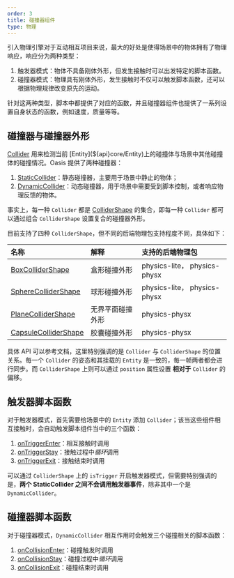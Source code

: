```yaml
---
order: 3
title: 碰撞器组件 
type: 物理
---
```


引入物理引擎对于互动相互项目来说，最大的好处是使得场景中的物体拥有了物理响应，响应分为两种类型：

1. 触发器模式：物体不具备刚体外形，但发生接触时可以出发特定的脚本函数。
2. 碰撞器模式：物理具有刚体外形，发生接触时不仅可以触发脚本函数，还可以根据物理规律改变原先的运动。

针对这两种类型，脚本中都提供了对应的函数，并且碰撞器组件也提供了一系列设置自身状态的函数，例如速度，质量等等。

## 碰撞器与碰撞器外形

[Collider](${api}core/Collider) 用来检测当前 [Entity](${api}core/Entity)上的碰撞体与场景中其他碰撞体的碰撞情况。Oasis 提供了两种碰撞器：

1. [StaticCollider](${api}core/StaticCollider)：静态碰撞器，主要用于场景中静止的物体；
2. [DynamicCollider](${api}core/DynamicCollider)：动态碰撞器，用于场景中需要受到脚本控制，或者响应物理反馈的物体。

事实上，每一种 `Collider` 都是 [ColliderShape](${api}core/ColliderShape) 的集合，即每一种 `Collider` 都可以通过组合 `ColliderShape` 设置复合的碰撞器外形。

目前支持了四种 `ColliderShape`，但不同的后端物理包支持程度不同，具体如下：

| 名称 | 解释       | 支持的后端物理包                    |
| :--- |:---------|:----------------------------|
| [BoxColliderShape](${api}core/BoxColliderShape) | 盒形碰撞外形   | physics-lite， physics-physx |
| [SphereColliderShape](${api}core/SphereColliderShape) | 球形碰撞外形   | physics-lite， physics-physx |
| [PlaneColliderShape](${api}core/PlaneColliderShape) | 无界平面碰撞外形 | physics-physx               |
| [CapsuleColliderShape](${api}core/CapsuleColliderShape) | 胶囊碰撞外形   | physics-physx               |

具体 API 可以参考文档，这里特别强调的是 `Collider` 与 `ColliderShape` 的位置关系。每一个 `Collider` 的姿态和其挂载的 `Entity` 是一致的，每一帧两者都会进行同步。而 `ColliderShape`
上则可以通过 `position` 属性设置 **相对于** `Collider` 的偏移。

## 触发器脚本函数

对于触发器模式，首先需要给场景中的 `Entity` 添加 `Collider`；该当这些组件相互接触时，会自动触发脚本组件当中的三个函数：

1. [onTriggerEnter](${docs}script-cn#ontriggerenter)：相互接触时调用
2. [onTriggerStay](${docs}script-cn#ontriggerstay)：接触过程中*循环*调用
3. [onTriggerExit](${docs}script-cn#ontriggerexit)：接触结束时调用

可以通过 `ColliderShape` 上的 `isTrigger` 开启触发器模式，但需要特别强调的是，**两个 StaticCollider 之间不会调用触发器事件**，除非其中一个是 `DynamicCollider`。

## 碰撞器脚本函数

对于碰撞器模式，`DynamicCollider` 相互作用时会触发三个碰撞相关的脚本函数：
1. [onCollisionEnter](${docs}script-cn#oncollisionenter)：碰撞触发时调用
2. [onCollisionStay](${docs}script-cn#oncollisionstay)：碰撞过程中*循环*调用
3. [onCollisionExit](${docs}script-cn#oncollisionexit)：碰撞结束时调用
